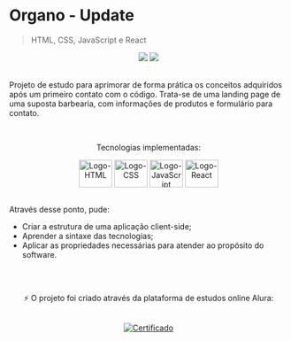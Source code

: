 <html>
 <body>
  <h1>Organo - Update</h1>
  <blockquote>HTML, CSS, JavaScript e React</blockquote>
  <div align="center">
   <img src="https://img.shields.io/github/last-commit/m-4morim/barbearia?logo=git"/>
   <img src="https://img.shields.io/badge/status-completed-brightgreen"/>
  </div><br>
  <p>Projeto de estudo para aprimorar de forma prática os conceitos adquiridos após um primeiro contato com o código. Trata-se de uma landing page de uma suposta barbearia, com informações de produtos e formulário para contato.</p><br>
  <p align="center">Tecnologias implementadas:</p>
  <div align="center" style="display: inline_block">
    <img align="center" alt="Logo-HTML" height="50" width="60" src="https://cdn.jsdelivr.net/gh/devicons/devicon/icons/html5/html5-original.svg" />
    <img align="center" alt="Logo-CSS" height="50" width="60" src="https://cdn.jsdelivr.net/gh/devicons/devicon/icons/css3/css3-original.svg" />
    <img align="center" alt="Logo-JavaScript" height="50" width="60" src="https://cdn.jsdelivr.net/gh/devicons/devicon/icons/javascript/javascript-original.svg" />
    <img align="center" alt="Logo-React" height="50" width="60" src="https://cdn.jsdelivr.net/gh/devicons/devicon/icons/react/react-original.svg" />
  </div><br>
  <div>
   <p>Através desse ponto, pude:</p>
   <ul>
     <li>Criar a estrutura de uma aplicação client-side;</li>
     <li>Aprender a sintaxe das tecnologias;</li>
     <li>Aplicar as propriedades necessárias para atender ao propósito do software.</li>
   </ul>
  </div><br>
 </body>
 
##
 <footer>
  <div align="center">
   <p>⚡ O projeto foi criado através da plataforma de estudos online Alura:</p><br>
   <a href="https://cursos.alura.com.br/certificate/1411044a-962d-4bc7-9c71-0c70c39cd7dc">
    <img alt="Certificado" src="https://img.shields.io/badge/Certificado%201-success-brightgreen?style=flat-square" />
   </a>
  </div>
 </footer>
</html>